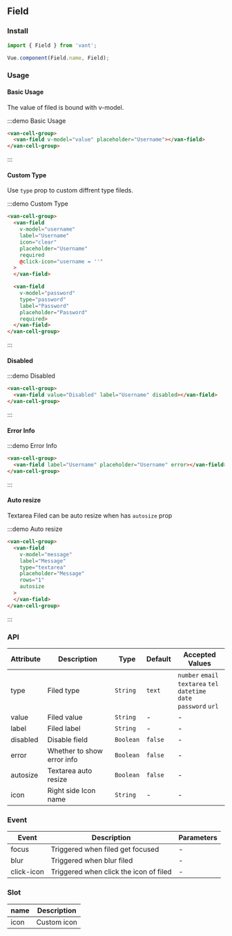 <script>
export default {
  data() {
    return {
      value: '',
      password: '',
      username: '',
      message: ''
    };
  }
};
</script>

## Field

### Install
``` javascript
import { Field } from 'vant';

Vue.component(Field.name, Field);
```

### Usage

#### Basic Usage
The value of filed is bound with v-model.

:::demo Basic Usage
```html
<van-cell-group>
  <van-field v-model="value" placeholder="Username"></van-field>
</van-cell-group>
```
:::

#### Custom Type
Use `type` prop to custom diffrent type fileds.

:::demo Custom Type
```html
<van-cell-group>
  <van-field
    v-model="username"
    label="Username"
    icon="clear"
    placeholder="Username"
    required
    @click-icon="username = ''"
  >
  </van-field>

  <van-field
    v-model="password"
    type="password"
    label="Password"
    placeholder="Password"
    required>
  </van-field>
</van-cell-group>
```
:::

#### Disabled

:::demo Disabled
```html
<van-cell-group>
  <van-field value="Disabled" label="Username" disabled></van-field>
</van-cell-group>
```
:::

#### Error Info

:::demo Error Info
```html
<van-cell-group>
  <van-field label="Username" placeholder="Username" error></van-field>
</van-cell-group>
```
:::

#### Auto resize
Textarea Filed can be auto resize when has `autosize` prop

:::demo Auto resize
```html
<van-cell-group>
  <van-field
    v-model="message"
    label="Message"
    type="textarea"
    placeholder="Message"
    rows="1"
    autosize
  >
  </van-field>
</van-cell-group>
```
:::

### API

| Attribute | Description | Type | Default | Accepted Values |
|-----------|-----------|-----------|-------------|-------------|
| type | Filed type | `String` | `text` | `number` `email` <br> `textarea` `tel` <br> `datetime` `date` <br> `password` `url` |
| value | Filed value | `String` | - | - |
| label | Filed label | `String` | - | - |
| disabled | Disable field | `Boolean` | `false` | - |
| error | Whether to show error info | `Boolean` | `false` | - |
| autosize | Textarea auto resize | `Boolean` | `false` | - |
| icon | Right side Icon name | `String` | - | - |

### Event

| Event | Description | Parameters |
|-----------|-----------|-----------|
| focus | Triggered when filed get focused | - |
| blur | Triggered when blur filed | - |
| click-icon | Triggered when click the icon of filed | - |

### Slot

| name | Description |
|-----------|-----------|
| icon | Custom icon |

